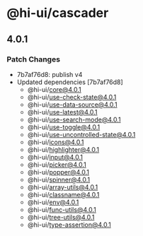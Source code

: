 # @hi-ui/cascader

## 4.0.1

### Patch Changes

- 7b7af76d8: publish v4
- Updated dependencies [7b7af76d8]
  - @hi-ui/core@4.0.1
  - @hi-ui/use-check-state@4.0.1
  - @hi-ui/use-data-source@4.0.1
  - @hi-ui/use-latest@4.0.1
  - @hi-ui/use-search-mode@4.0.1
  - @hi-ui/use-toggle@4.0.1
  - @hi-ui/use-uncontrolled-state@4.0.1
  - @hi-ui/icons@4.0.1
  - @hi-ui/highlighter@4.0.1
  - @hi-ui/input@4.0.1
  - @hi-ui/picker@4.0.1
  - @hi-ui/popper@4.0.1
  - @hi-ui/spinner@4.0.1
  - @hi-ui/array-utils@4.0.1
  - @hi-ui/classname@4.0.1
  - @hi-ui/env@4.0.1
  - @hi-ui/func-utils@4.0.1
  - @hi-ui/tree-utils@4.0.1
  - @hi-ui/type-assertion@4.0.1

